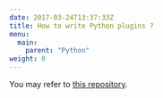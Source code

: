 ```yaml
---
date: 2017-03-24T13:37:33Z
title: How to write Python plugins ?
menu:
  main:
    parent: "Python"
weight: 0 
---
```


You may refer to [this repository][1].

 [1]: https://github.com/TykTechnologies/tyk-plugin-demo-python

